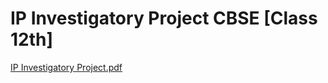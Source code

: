 # IP Investigatory Project CBSE [Class 12th]
[IP Investigatory Project.pdf](https://github.com/LLPABHINAB/Informatics-Practices-Investigatory-Project-CBSE-12th/files/10332135/IP.Investigatory.Project.pdf)
